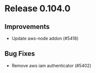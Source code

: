 # Release 0.104.0

## Improvements

- Update aws-node addon (#5418)

## Bug Fixes

- Remove aws iam authenticator (#5402)
